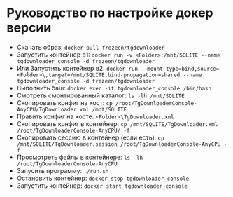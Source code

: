 # Руководство по настройке докер версии

- Скачать образ:								`docker pull frezeen/tgdownloader`
- Запустить контейнер в1:						`docker run -v <Folder>:/mnt/SQLITE --name tgdownloader_console -d frezeen/tgdownloader`
- Или Запустить контейнер в2:					`docker run --mount type=bind,source=<Folder>\,target=/mnt/SQLITE,bind-propagation=shared --name tgdownloader_console -d frezeen/tgdownloader`
- Выполнить баш:								`docker exec -it tgdownloader_console /bin/bash`
- Смотреть смонтированный каталог:				`ls -lh /mnt/SQLITE`
- Скопировать конфиг на хост:					`cp /root/TgDownloaderConsole-AnyCPU/TgDownloader.xml /mnt/SQLITE`
- Править конфиг на хосте:						`<Folder>\TgDownloader.xml`
- Скопировать конфиг в контейнер:				`cp /mnt/SQLITE/TgDownloader.xml /root/TgDownloaderConsole-AnyCPU/ -f`
- Скопировать сессию в контейнер (если есть):	`cp /mnt/SQLITE/TgDownloader.session /root/TgDownloaderConsole-AnyCPU -f`
- Просмотреть файлы в контейнере:				`ls -lh /root/TgDownloaderConsole-AnyCPU`
- Запусить программу:							`./run.sh`
- Остановить контейнер:							`docker stop tgdownloader_console`
- Запустить контейнер:							`docker start tgdownloader_console`

